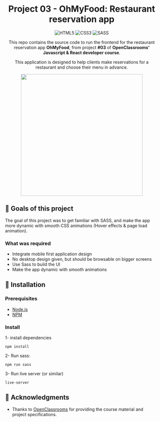 <div align="center">

# Project 03 - OhMyFood: Restaurant reservation app
![HTML5](https://img.shields.io/badge/HTML-239120?style=for-the-badge&logo=html5&logoColor=white)
![CSS3](https://img.shields.io/badge/CSS3-1572B6?style=for-the-badge&logo=css3&logoColor=white)
![SASS](https://img.shields.io/badge/Sass-CC6699?style=for-the-badge&logo=sass&logoColor=white)


This repo contains the source code to run the frontend for the restaurant reservation app **OhMyFood**, from project **#03** of **OpenClassrooms' Javascript & React developer course**.

This application is designed to help clients make reservations for a restaurant and choose their menu in advance.


<img width="400px" src="" />

</div>

## 🎯 Goals of this project

The goal of this project was to get familiar with SASS, and make the app more dynamic with smooth CSS animations (Hover effects & page load animation).

### What was required

- Integrate mobile first application design
- No desktop design given, but should be browsable on bigger screens
- Use Sass to build the UI
- Make the app dynamic with smooth animations

## 📝 Installation

### Prerequisites
- [Node.js](https://nodejs.org/en/)
- [NPM](https://www.npmjs.com/)


### Install
1- install dependencies
```
npm install
```
2- Run sass:
```
npm run sass
```
3- Run live server (or similar)
```
live-server
```

## 📃 Acknowledgments

- Thanks to [OpenClassrooms](https://openclassrooms.com/en/) for providing the course material and project specifications.
